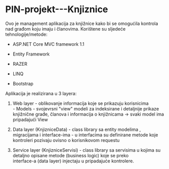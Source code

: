 # PIN-projekt---Knjiznice

Ovo je management aplikacija za knjižnice kako bi se omogućila kontrola nad građom koju imaju i članovima.
Korištene su sljedeće tehnologije/metode:

 -  ASP.NET Core MVC framework 1.1 

 -  Entity Framework 
 
 -  RAZER
 
 -  LINQ
 
 -  Bootstrap
 
 
 Aplikacija je realizirana u 3 layera:
 
 1) Web layer - oblikovanje informacija koje se prikazuju korisnicima  
              - Models - svojevrsni "view" modeli za indeksirane i detaljnije prikaze knjižnične građe, članova i informacija 
                         o knjižnicama -> svaki model ima pripadajući View
 
 2) Data layer (KnjizniceData) - class library sa entity modelima , migracijama i interface-ima
                               - u interfacima su definirane metode koje kontroleri pozivaju ovisno o korisnikovom requestu
                               
 3) Service layer (KnjizniceServisi) - class library sa servisima u kojima su detaljno opisane metode (business logic) koje se preko    
                                       interface-a (data layer) injectaju u pripadajuće kontrolere.
